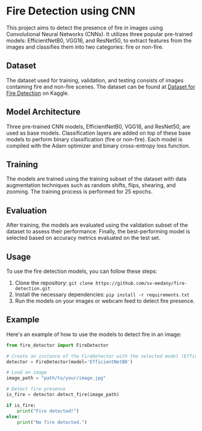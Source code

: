 
# Fire Detection using CNN

This project aims to detect the presence of fire in images using Convolutional Neural Networks (CNNs). It utilizes three popular pre-trained models: EfficientNetB0, VGG16, and ResNet50, to extract features from the images and classifies them into two categories: fire or non-fire.

## Dataset

The dataset used for training, validation, and testing consists of images containing fire and non-fire scenes. The dataset can be found at [Dataset for Fire Detection](https://www.kaggle.com/datasets/tharakan684/urecamain) on Kaggle.

## Model Architecture

Three pre-trained CNN models, EfficientNetB0, VGG16, and ResNet50, are used as base models. Classification layers are added on top of these base models to perform binary classification (fire or non-fire). Each model is compiled with the Adam optimizer and binary cross-entropy loss function.

## Training

The models are trained using the training subset of the dataset with data augmentation techniques such as random shifts, flips, shearing, and zooming. The training process is performed for 25 epochs.

## Evaluation

After training, the models are evaluated using the validation subset of the dataset to assess their performance. Finally, the best-performing model is selected based on accuracy metrics evaluated on the test set.

## Usage

To use the fire detection models, you can follow these steps:

1. Clone the repository: `git clone https://github.com/sv-medany/fire-detection.git`
2. Install the necessary dependencies: `pip install -r requirements.txt`
3. Run the models on your images or webcam feed to detect fire presence.

## Example

Here's an example of how to use the models to detect fire in an image:

```python
from fire_detector import FireDetector

# Create an instance of the FireDetector with the selected model (EfficientNetB0, VGG16, or ResNet50)
detector = FireDetector(model='EfficientNetB0')

# Load an image
image_path = "path/to/your/image.jpg"

# Detect fire presence
is_fire = detector.detect_fire(image_path)

if is_fire:
    print("Fire detected!")
else:
    print("No fire detected.")
